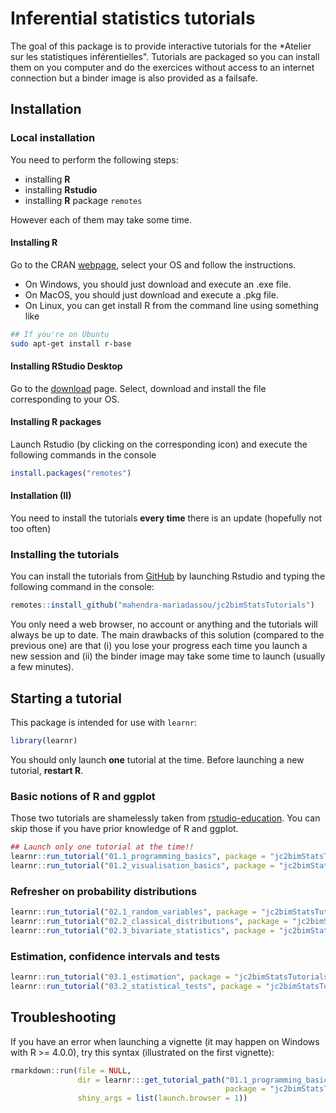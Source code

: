 
<!-- README.md is generated from README.Rmd. Please edit that file -->

# Inferential statistics tutorials

<!-- badges: start -->
<!-- [![binder](https://github.com/mahendra-mariadassou/learningr/workflows/binder/badge.svg)](https://mybinder.org/v2/gh/mahendra-mariadassou/learningr/master) -->
<!-- badges: end -->

The goal of this package is to provide interactive tutorials for the
\*Atelier sur les statistiques inférentielles". Tutorials are packaged
so you can install them on you computer and do the exercices without
access to an internet connection but a binder image is also provided as
a failsafe.

## Installation

### Local installation

You need to perform the following steps:

-   installing **R**
-   installing **Rstudio**
-   installing **R** package `remotes`

However each of them may take some time.

#### Installing R

Go to the CRAN [webpage](https://cran.r-project.org/), select your OS
and follow the instructions.

-   On Windows, you should just download and execute an .exe file.
-   On MacOS, you should just download and execute a .pkg file.
-   On Linux, you can get install R from the command line using
    something like

``` bash
## If you're on Ubuntu
sudo apt-get install r-base
```

#### Installing RStudio Desktop

Go to the
[download](https://rstudio.com/products/rstudio/download/#download)
page. Select, download and install the file corresponding to your OS.

#### Installing R packages

Launch Rstudio (by clicking on the corresponding icon) and execute the
following commands in the console

``` r
install.packages("remotes") 
```

#### Installation (II)

You need to install the tutorials **every time** there is an update
(hopefully not too often)

### Installing the tutorials

You can install the tutorials from [GitHub](https://github.com/) by
launching Rstudio and typing the following command in the console:

``` r
remotes::install_github("mahendra-mariadassou/jc2bimStatsTutorials")
```

<!-- Alternatively, you can use a remote R session to complete the tutorial by launching binder:  [![Binder](https://mybinder.org/badge_logo.svg)](https://mybinder.org/v2/gh/mahendra-mariadassou/learningr/master?urlpath=rstudio) -->

You only need a web browser, no account or anything and the tutorials
will always be up to date. The main drawbacks of this solution (compared
to the previous one) are that (i) you lose your progress each time you
launch a new session and (ii) the binder image may take some time to
launch (usually a few minutes).

## Starting a tutorial

This package is intended for use with `learnr`:

``` r
library(learnr)
```

You should only launch **one** tutorial at the time. Before launching a
new tutorial, **restart R**.

### Basic notions of R and ggplot

Those two tutorials are shamelessly taken from
[rstudio-education](https://rstudio.cloud/learn/primers). You can skip
those if you have prior knowledge of R and ggplot.

``` r
## Launch only one tutorial at the time!!
learnr::run_tutorial("01.1_programming_basics", package = "jc2bimStatsTutorials")
learnr::run_tutorial("01.2_visualisation_basics", package = "jc2bimStatsTutorials")
```

### Refresher on probability distributions

``` r
learnr::run_tutorial("02.1_random_variables", package = "jc2bimStatsTutorials")
learnr::run_tutorial("02.2_classical_distributions", package = "jc2bimStatsTutorials")
learnr::run_tutorial("02.3_bivariate_statistics", package = "jc2bimStatsTutorials")
```

### Estimation, confidence intervals and tests

``` r
learnr::run_tutorial("03.1_estimation", package = "jc2bimStatsTutorials")
learnr::run_tutorial("03.2_statistical_tests", package = "jc2bimStatsTutorials")
```

## Troubleshooting

If you have an error when launching a vignette (it may happen on Windows
with R &gt;= 4.0.0), try this syntax (illustrated on the first
vignette):

``` r
rmarkdown::run(file = NULL, 
               dir = learnr:::get_tutorial_path("01.1_programming_basics",  
                                                package = "jc2bimStatsTutorials"), 
               shiny_args = list(launch.browser = 1))
```
